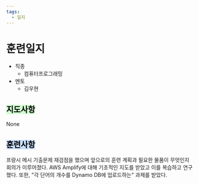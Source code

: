 ```yaml
---
tags:
  - 일지
---
```

# 훈련일지

- 직종
	- 컴퓨터프로그래밍
- 멘토
	- 김우현
## <mark style="background: #BBFABBA6;">지도사항</mark>

None

## <mark style="background: #ADCCFFA6;">훈련사항</mark>

프랑시 메시 기출문제 재검점을 했으며 앞으로의 훈련 계획과 필요한 물품이 무엇인지 회의가 이루어졌다. AWS Amplify에 대해 기초적인 지도를 받았고 이를 복습하고 연구했다.
또한, "각 단어의 개수를 Dynamo DB에 업로드하는" 과제를 받았다.